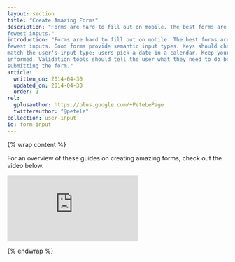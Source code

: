 ```yaml
---
layout: section
title: "Create Amazing Forms"
description: "Forms are hard to fill out on mobile. The best forms are the ones with the
fewest inputs."
introduction: "Forms are hard to fill out on mobile. The best forms are the ones with the
fewest inputs. Good forms provide semantic input types. Keys should change to
match the user's input type; users pick a date in a calendar. Keep your user
informed. Validation tools should tell the user what they need to do before
submitting the form."
article:
  written_on: 2014-04-30
  updated_on: 2014-04-30
  order: 1
rel:
  gplusauthor: https://plus.google.com/+PeteLePage
  twitterauthor: "@petele"
collection: user-input
id: form-input
---
```


{% wrap content %}

For an overview of these guides on creating amazing forms, check out the video below.

<div class="media media--video">
  <iframe src="https://www.youtube.com/embed/iYYHRwLqrKM?controls=2&modestbranding=1&showinfo=0&utm-source=crdev-wf" frameborder="0" allowfullscreen=""></iframe>
</div>

{% endwrap %}